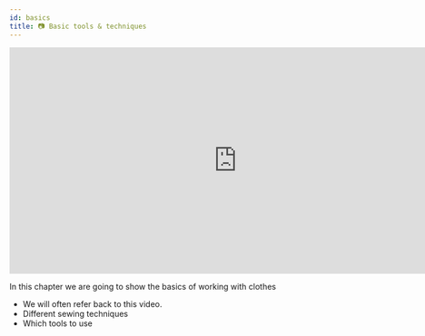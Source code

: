 ```yaml
---
id: basics
title: 📷 Basic tools & techniques
---
```


<div class="videocontainer">
  <iframe width="800" height="400" src="https://www.youtube.com/embed/NpEaa2P7qZI" frameborder="0" allow="accelerometer; autoplay; encrypted-media; gyroscope; picture-in-picture" allowfullscreen></iframe>
</div>

In this chapter we are going to show the basics of working with clothes

- We will often refer back to this video.
- Different sewing techniques
- Which tools to use
